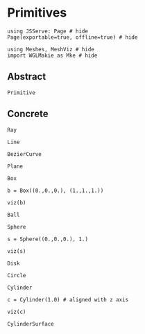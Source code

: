 # Primitives

```@example primitives
using JSServe: Page # hide
Page(exportable=true, offline=true) # hide
```

```@example primitives
using Meshes, MeshViz # hide
import WGLMakie as Mke # hide
```

## Abstract

```@docs
Primitive
```

## Concrete

```@docs
Ray
```

```@docs
Line
```

```@docs
BezierCurve
```

```@docs
Plane
```

```@docs
Box
```

```@example primitives
b = Box((0.,0.,0.), (1.,1.,1.))

viz(b)
```

```@docs
Ball
```

```@docs
Sphere
```

```@example primitives
s = Sphere((0.,0.,0.), 1.)

viz(s)
```

```@docs
Disk
```

```@docs
Circle
```

```@docs
Cylinder
```

```@example primitives
c = Cylinder(1.0) # aligned with z axis

viz(c)
```

```@docs
CylinderSurface
```
